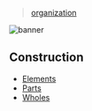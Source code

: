 > [organization](../)

![banner](/linguistics/photos/banner.png)

## Construction

* [Elements](elements)
* [Parts](parts)
* [Wholes](wholes)
